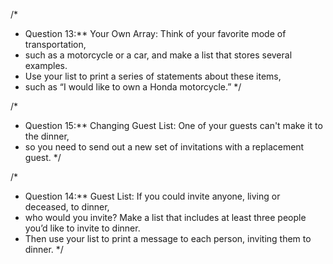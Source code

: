 /\*

- Question 13:\*\* Your Own Array: Think of your favorite mode of transportation,
- such as a motorcycle or a car, and make a list that stores several examples.
- Use your list to print a series of statements about these items,
- such as “I would like to own a Honda motorcycle.”
  \*/

/\*

- Question 15:\*\* Changing Guest List: One of your guests can't make it to the dinner,
- so you need to send out a new set of invitations with a replacement guest.
  \*/

/\*

- Question 14:\*\* Guest List: If you could invite anyone, living or deceased, to dinner,
- who would you invite? Make a list that includes at least three people you’d like to invite to dinner.
- Then use your list to print a message to each person, inviting them to dinner.
  \*/
